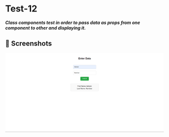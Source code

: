 # Test-12
***Class components test in order to pass data as props from one component to other and displaying it.***
## 📸 Screenshots
![alt text](image.png)
